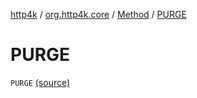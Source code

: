 [http4k](../../index.md) / [org.http4k.core](../index.md) / [Method](index.md) / [PURGE](./-p-u-r-g-e.md)

# PURGE

`PURGE` [(source)](https://github.com/http4k/http4k/blob/master/http4k-core/src/main/kotlin/org/http4k/core/http.kt#L120)